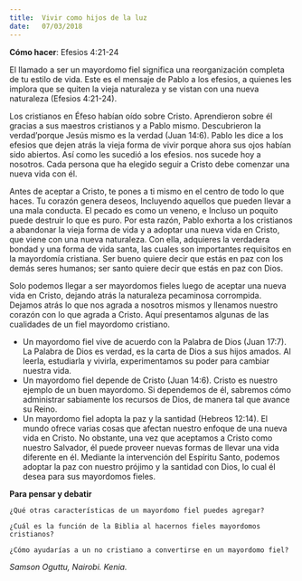 ```yaml
---
title:  Vivir como hijos de la luz
date:   07/03/2018
---
```


**Cómo hacer**: Efesios 4:21-24 

El llamado a ser un mayordomo fiel significa una reorganización completa de tu estilo de vida. Este es el mensaje de Pablo a los efesios, a quienes les implora que se quiten la vieja naturaleza y se vistan con una nueva naturaleza (Efesios 4:21-24). 

Los cristianos en Éfeso habían oído sobre Cristo. Aprendieron sobre él gracias a sus maestros cristianos y a Pablo mismo. Descubrieron la verdad’porque Jesús mismo es la verdad (Juan 14:6). Pablo les dice a los efesios que dejen atrás la vieja forma de vivir porque ahora sus ojos habían sido abiertos. Así como les sucedió a los efesios. nos sucede hoy a nosotros. Cada persona que ha elegido seguir a Cristo debe comenzar una nueva vida con él. 

Antes de aceptar a Cristo, te pones a ti mismo en el centro de todo lo que haces. Tu corazón genera deseos, Incluyendo aquellos que pueden llevar a una mala conducta. El pecado es como un veneno, e Incluso un poquito puede destruir lo que es puro. Por esta razón, Pablo exhorta a los cristianos a abandonar la vieja forma de vida y a adoptar una nueva vida en Cristo, que viene con una nueva naturaleza. Con ella, adquieres la verdadera bondad y una forma de vida santa, las cuales son importantes requisitos en la mayordomía cristiana. Ser bueno quiere decir que estás en paz con los demás seres humanos; ser santo quiere decir que estás en paz con Dios. 

Solo podemos llegar a ser mayordomos fieles luego de aceptar una nueva vida en Cristo, dejando atrás la naturaleza pecaminosa corrompida. Dejamos atrás lo que nos agrada a nosotros mismos y llenamos nuestro corazón con lo que agrada a Cristo. Aquí presentamos algunas de las cualidades de un fiel mayordomo cristiano. 

- Un mayordomo fiel vive de acuerdo con la Palabra de Dios (Juan 17:7). La Palabra de Dios es verdad, es la carta de Dios a sus hijos amados. Al leerla, estudiarla y vivirla, experimentamos su poder para cambiar nuestra vida. 
- Un mayordomo fiel depende de Cristo (Juan 14:6). Cristo es nuestro ejemplo de un buen mayordomo. Si dependemos de él, sabremos cómo administrar sabiamente los recursos de Dios, de manera tal que avance su Reino. 
- Un mayordomo fiel adopta la paz y la santidad (Hebreos 12:14). El mundo ofrece varias cosas que afectan nuestro enfoque de una nueva vida en Cristo. No obstante, una vez que aceptamos a Cristo como nuestro Salvador, él puede proveer nuevas formas de llevar una vida diferente en él. Mediante la intervención del Espíritu Santo, podemos adoptar la paz con nuestro prójimo y la santidad con Dios, lo cual él desea para sus mayordomos fieles. 

**Para pensar y debatir**

`¿Qué otras características de un mayordomo fiel puedes agregar?`

`¿Cuál es la función de la Biblia al hacernos fieles mayordomos cristianos?`

`¿Cómo ayudarías a un no cristiano a convertirse en un mayordomo fiel?`

_Samson Oguttu, Nairobi. Kenia._